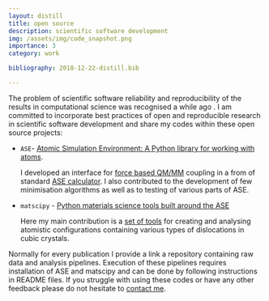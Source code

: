 ```yaml
---
layout: distill
title: open source
description: scientific software development
img: /assets/img/code_snapshot.png
importance: 3
category: work

bibliography: 2018-12-22-distill.bib

---
```


The problem of scientific software reliability and reproducibility of the results in computational science was recognised a while ago <d-cite key="merali2010computational,Baker2016"></d-cite>. I am committed to incorporate best practices of open and reproducible research <d-cite key="Mesirov2010, manifesto"></d-cite> in scientific software development and share my codes within these open source projects:

- `ASE`- [Atomic Simulation Environment: A Python library for working with atoms](https://wiki.fysik.dtu.dk/ase/).

    I developed an interface for [force based QM/MM](https://wiki.fysik.dtu.dk/ase/ase/calculators/qmmm.html?highlight=qmmm#force-based-qm-mm) coupling in a from of standard [ASE calculator](https://wiki.fysik.dtu.dk/ase/ase/calculators/calculators.html#module-ase.calculators). I also contributed to the development of few minimisation algorithms as well as to testing of various parts of ASE.

- `matscipy` - [Python materials science tools built around the ASE](https://github.com/libAtoms/matscipy)

    Here my main contribution is a [set of tools](https://github.com/libAtoms/matscipy/blob/master/matscipy/dislocation.py) for creating and analysing atomistic configurations containing various types of dislocations in cubic crystals.

Normally for every publication I provide a link a repository containing raw data and analysis pipelines. Execution of these pipelines requires installation of ASE and matscipy and can be done by following instructions in README files. If you struggle with using these codes or have any other feedback please do not hesitate to [contact me](mailto:Petr.Y.Grigorev@gmail.com).
